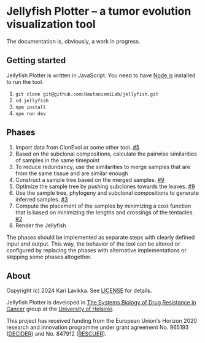 # Jellyfish Plotter – a tumor evolution visualization tool

The documentation is, obviously, a work in progress.

## Getting started

Jellyfish Plotter is written in JavaScript. You need to have
[Node.js](https://nodejs.org/) installed to run the tool.

1. `git clone git@github.com:HautaniemiLab/jellyfish.git`
2. `cd jellyfish`
3. `npm install`
4. `npm run dev`

## Phases

1. Import data from ClonEvol or some other tool. [#5](https://github.com/HautaniemiLab/jellyfish/issues/5)
2. Based on the subclonal compositions, calculate the pairwise similarities of samples in the same timepoint
3. To reduce redundancy, use the similarities to merge samples that are from the same tissue and are similar enough
4. Construct a sample tree based on the merged samples. [#9](https://github.com/HautaniemiLab/jellyfish/issues/9)
5. Optimize the sample tree by pushing subclones towards the leaves. [#9](https://github.com/HautaniemiLab/jellyfish/issues/9)
6. Use the sample tree, phylogeny and subclonal compositions to generate inferred samples. [#3](https://github.com/HautaniemiLab/jellyfish/issues/3)
7. Compute the placement of the samples by minimizing a cost function that is based on minimizing the lengths and crossings of the tentacles. [#2](https://github.com/HautaniemiLab/jellyfish/issues/2)
8. Render the Jellyfish

The phases should be implemented as separate steps with clearly defined input
and output. This way, the behavior of the tool can be altered or configured by
replacing the phases with alternative implementations or skipping some phases
altogether.

## About

Copyright (c) 2024 Kari Lavikka. See [LICENSE](LICENSE) for details.

Jellyfish Plotter is developed in [The Systems Biology of Drug Resistance in
Cancer](https://www.helsinki.fi/en/researchgroups/systems-biology-of-drug-resistance-in-cancer)
group at the [University of Helsinki](https://www.helsinki.fi/en).

This project has received funding from the European Union's Horizon 2020
research and innovation programme under grant agreement No. 965193
([DECIDER](https://www.deciderproject.eu/)) and No. 847912
([RESCUER](https://www.rescuer.uio.no/)).
